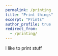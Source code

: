 ```yaml
---
permalink: /printing
title: "Print things"
excerpt: "Prints"
author_profile: true
redirect_from:
  - /printing/
---
```

I like to print stuff
